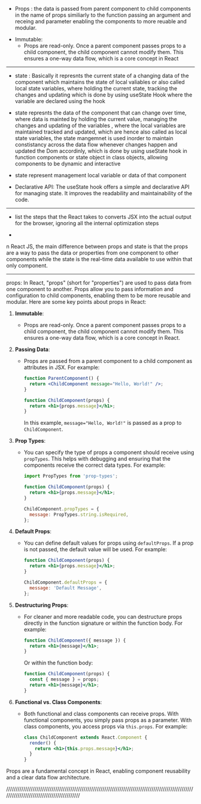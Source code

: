 * Props : the data is passed from parent component to child components in the name of props similiarly to the function passing an argument and receing and parameter enabling the components to more reuable and modular. 
 - Immutable:
   - Props are read-only. Once a parent component passes props to a child component, the child component cannot modify them. This ensures a one-way data flow, which is a core concept in React

------------------------------------------

* state : Basically it represnts the current state of a changing data of the component which maintains the state of local valiables or also called local state variables, where holding the current state, tracking the changes and updating  which is done by using useState Hook where the variable are declared using the hook

* state represnts the data of the component that can change over time, where data is mainted by holding the current value, managing the changes and updating of the variables , where the local variables are maintained tracked and updated, which are hence also called as local state variables, the state mangemnet is used inorder to maintain constistancy across the data flow whenever changes happen and updated the Dom accordinly, which is done by using useState hook in function components or state object in class objects, allowing components to be dynamic and interactive

* state represent management local variable or data of that component

* Declarative API: The useState hook offers a simple and declarative API for managing state. It improves the readability and maintainability of the code.

---------------------------------------------

* list the steps that the React takes to converts JSX into the actual output for the browser, ignoring all the internal optimization steps
- 

n React JS, the main difference between props and state is that the props are a way to pass the data or properties from one component to other components while the state is the real-time data available to use within that only component.













































------------------------------------------------------------------------------------------------------------------------------------------








props: 
In React, "props" (short for "properties") are used to pass data from one component to another. Props allow you to pass information and configuration to child components, enabling them to be more reusable and modular. Here are some key points about props in React:

1. **Immutable**:
   - Props are read-only. Once a parent component passes props to a child component, the child component cannot modify them. This ensures a one-way data flow, which is a core concept in React.

2. **Passing Data**:
   - Props are passed from a parent component to a child component as attributes in JSX. For example:

     ```jsx
     function ParentComponent() {
       return <ChildComponent message="Hello, World!" />;
     }

     function ChildComponent(props) {
       return <h1>{props.message}</h1>;
     }
     ```

     In this example, `message="Hello, World!"` is passed as a prop to `ChildComponent`.

3. **Prop Types**:
   - You can specify the type of props a component should receive using `propTypes`. This helps with debugging and ensuring that the components receive the correct data types. For example:

     ```jsx
     import PropTypes from 'prop-types';

     function ChildComponent(props) {
       return <h1>{props.message}</h1>;
     }

     ChildComponent.propTypes = {
       message: PropTypes.string.isRequired,
     };
     ```

4. **Default Props**:
   - You can define default values for props using `defaultProps`. If a prop is not passed, the default value will be used. For example:

     ```jsx
     function ChildComponent(props) {
       return <h1>{props.message}</h1>;
     }

     ChildComponent.defaultProps = {
       message: 'Default Message',
     };
     ```

5. **Destructuring Props**:
   - For cleaner and more readable code, you can destructure props directly in the function signature or within the function body. For example:

     ```jsx
     function ChildComponent({ message }) {
       return <h1>{message}</h1>;
     }
     ```

     Or within the function body:

     ```jsx
     function ChildComponent(props) {
       const { message } = props;
       return <h1>{message}</h1>;
     }
     ```

6. **Functional vs. Class Components**:
   - Both functional and class components can receive props. With functional components, you simply pass props as a parameter. With class components, you access props via `this.props`. For example:

     ```jsx
     class ChildComponent extends React.Component {
       render() {
         return <h1>{this.props.message}</h1>;
       }
     }
     ```

Props are a fundamental concept in React, enabling component reusability and a clear data flow architecture.

//////////////////////////////////////////////////////////////////////////////////////////////////////////////////////////////////////////